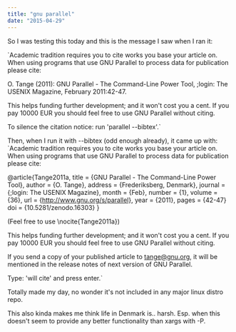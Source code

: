 ```yaml
---
title: "gnu parallel"
date: "2015-04-29"
---
```


So I was testing this today and this is the message I saw when I ran it:

`Academic tradition requires you to cite works you base your article on. When using programs that use GNU Parallel to process data for publication please cite:

O. Tange (2011): GNU Parallel - The Command-Line Power Tool, ;login: The USENIX Magazine, February 2011:42-47.

This helps funding further development; and it won't cost you a cent. If you pay 10000 EUR you should feel free to use GNU Parallel without citing.

To silence the citation notice: run 'parallel --bibtex'.`

Then, when I run it with --bibtex (odd enough already), it came up with: `Academic tradition requires you to cite works you base your article on. When using programs that use GNU Parallel to process data for publication please cite:

@article{Tange2011a, title = {GNU Parallel - The Command-Line Power Tool}, author = {O. Tange}, address = {Frederiksberg, Denmark}, journal = {;login: The USENIX Magazine}, month = {Feb}, number = {1}, volume = {36}, url = {http://www.gnu.org/s/parallel}, year = {2011}, pages = {42-47} doi = {10.5281/zenodo.16303} }

(Feel free to use \nocite{Tange2011a})

This helps funding further development; and it won't cost you a cent. If you pay 10000 EUR you should feel free to use GNU Parallel without citing.

If you send a copy of your published article to tange@gnu.org, it will be mentioned in the release notes of next version of GNU Parallel.

Type: 'will cite' and press enter.`

Totally made my day, no wonder it's not included in any major linux distro repo.

This also kinda makes me think life in Denmark is.. harsh. Esp. when this doesn't seem to provide any better functionality than xargs with -P.
